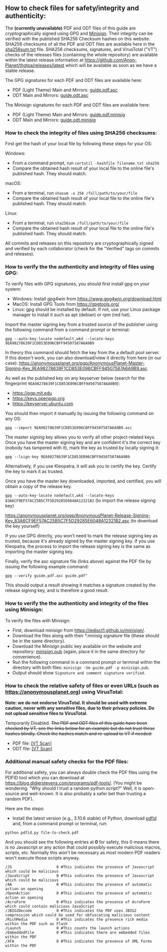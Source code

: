 ## How to check files for safety/integrity and authenticity:

The **(currently unavailable)** PDF and ODT files of this guide are cryptographically signed using GPG and [Minisign](https://jedisct1.github.io/minisign). Their integrity can be verified with the published SHA256 Checksum hashes on this website. SHA256 checksums of all the PDF and ODT files are available here in the [sha256sum.txt](sha256sum.txt) file. SHA256 checksums, signatures, and VirusTotal ("VT") checks of the releases files (containing the whole repository) are available within the latest release information at <https://github.com/Anon-Planet/thgtoa/releases/latest> which will be available as soon as we have a stable release.

The GPG signatures for each PDF and ODT files are available here:
- PDF (Light Theme) Main and Mirrors: [guide.pdf.asc](guide.pdf.asc)
- ODT Main and Mirrors: [guide.odt.asc](guide.odt.asc)

The Minisign signatures for each PDF and ODT files are available here:
- PDF (Light Theme) Main and Mirrors: [guide.pdf.minisig](guide.pdf.minisig)
- ODT Main and Mirrors: [guide.odt.minisig](guide.odt.minisig)

### How to check the integrity of files using SHA256 checksums:

First get the hash of your local file by following these steps for your OS:

Windows:
- From a command prompt, run ```certutil -hashfile filename.txt sha256```
- Compare the obtained hash result of your local file to the online file's published hash. They should match.

macOS:
- From a terminal, run ```shasum -a 256 /full/path/to/your/file```
- Compare the obtained hash result of your local file to the online file's published hash. They should match.

Linux:
- From a terminal, run ```sha256sum /full/path/to/your/file```
- Compare the obtained hash result of your local file to the online file's published hash. They should match.

All commits and releases on this repository are cryptographically signed and verified by each collaborator (check for the "Verified" tags on commits and releases).

### How to verify the the authenticity and integrity of files using GPG:

To verify files with GPG signatures, you should first install gpg on your system:
- Windows: Install gpg4win from <https://www.gpg4win.org/download.html>
- MacOS: Install GPG Tools from <https://gpgtools.org/>
- Linux: gpg should be installed by default. If not, use your Linux package manager to install it such as apt (debian) or rpm (red hat).

Import the master signing key from a trusted source of the publisher using the following command from a command prompt or terminal:

```gpg --auto-key-locate nodefault,wkd --locate-keys 9EA98278639F1CD853E096CBFF94507587A6A9B9```

In theory this command should fetch the key from the a default pool server. If this doesn't work, you can also download/view it directly from here (in our case): <https://anonymousplanet.org/pgp/AnonymousPlanet-Master-Signing-Key_9EA98278639F1CD853E096CBFF94507587A6A9B9.asc>

As well as the published key on any keyserver below (search for the fingerprint ```9EA98278639F1CD853E096CBFF94507587A6A9B9```):
- <https://pgp.mit.edu>
- <https://keys.openpgp.org>
- <https://keyserver.ubuntu.com>

You should then import it manually by issuing the following command on any OS:

```gpg --import 9EA98278639F1CD853E096CBFF94507587A6A9B9.asc```

The master signing key allows you to verify all other project-related keys. Once you have the master signing key and are confident it's the correct key (nobody has tampered with it), mark the key as trusted by locally signing it:

```gpg --lsign-key 9EA98278639F1CD853E096CBFF94507587A6A9B9```

Alternatively, if you use Kleopatra, it will ask you to certify the key. Certify the key to mark it as trusted.

Once you have the master key downloaded, imported, and certified, you will obtain a copy of the release key.

```gpg --auto-key-locate nodefault,wkd --locate-keys 83A6CF9EF57AC25B5C7F5D29285E6048A12321B2``` (to import the release signing key)

<https://anonymousplanet.org/pgp/AnonymousPlanet-Release-Signing-Key_83A6CF9EF57AC25B5C7F5D29285E6048A12321B2.asc> (to download the key yourself)

If you use GPG directly, you won't need to mark the release signing key as trusted, because it's already signed by the master signing key. If you use Kleopatra, the process to import the release signing key is the same as importing the master signing key.

Finally, verify the asc signature file (links above) against the PDF file by issuing the following example command:

```gpg --verify guide.pdf.asc guide.pdf"```

This should output a result showing it matches a signature created by the release signing key, and is therefore a good result.

### How to verify the the authenticity and integrity of the files using Minisign:

To verify the files with Minisign:

- First, download minisign from <https://jedisct1.github.io/minisign/>.
- Download the files along with their \*.minisig signature file (these should be in the same directory).
- Download the Minisign public key available on the website and repository: [minisign.pub](minisign.pub) (again, place it in the same directory for convenience).
- Run the following command in a command prompt or terminal within the directory with both files: ```minisign -Vm guide.pdf -p minisign.pub```.
- Output should show ```Signature and comment signature verified```.

### How to check the relative safety of files or even URLs (such as https://anonymousplanet.org) using VirusTotal:
**Note: we do not endorse VirusTotal. It should be used with extreme caution, never with any sensitive files, due to their privacy policies. Do not upload sensitive files to VirusTotal.**

Temporarily Disabled. <del>The PDF and ODT files of this guide have been checked by VT, see the links below for an example but do not trust these hashes blindly. Check the hashes match and re-upload to VT if needed:
- PDF file: [[VT Scan]](https://www.virustotal.com/gui/file/21dfa2f7da668156275e4ca2bc82091f347739967a278cf24a062c15a3944016?nocache=1)
- ODT file: [[VT Scan]](https://www.virustotal.com/gui/file/df8554f732dc54b530fd831548f0727934f2e03ad1518ac33061d0995eab2172?nocache=1)</del> 

### Additional manual safety checks for the PDF files:

For additional safety, you can always double check the PDF files using the PDFID tool which you can download at <https://blog.didierstevens.com/programs/pdf-tools/>. (You might be wondering: "Why should I trust a random python script?" Well, it is open-source and well-known. It is also probably a safer bet than trusting a random PDF).

Here are the steps:

- Install the latest version (e.g., 3.10.6 stable) of Python, download [pdfid](https://didierstevens.com/files/software/pdfid_v0_2_8.zip) and, from a command prompt or terminal, run:

```python pdfid.py file-to-check.pdf```

And you should see the following entries at **0** for safety, this 0 means there is no Javascript or any action that could possibly execute malicious macros, scripts, etc. Normally this won't be necessary as most modern PDF readers won't execute those scripts anyway.

```
/JS                    0 #This indicates the presence of Javascript which could be malicious
/JavaScript            0 #This indicates the presence of Javascript which could be malicious
/AA                    0 #This indicates the presence of automatic action on opening
/OpenAction            0 #This indicates the presence of automatic action on opening
/AcroForm              0 #This indicates the presence of AcroForm which could contain malicious JavaScript
/JBIG2Decode           0 #This indicates the PDF uses JBIG2 compression which could be used for obfuscating malicious content
/RichMedia             0 #This indicates the presence rich media within the PDF such as Flash
/Launch                0 #This counts the launch actions
/EmbeddedFile          0 #This indicates there are embedded files within the PDF
/XFA                   0 #This indicates the presence of XML Forms within the PDF
```
